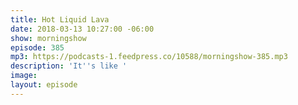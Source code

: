 ```yaml
---
title: Hot Liquid Lava
date: 2018-03-13 10:27:00 -06:00
show: morningshow
episode: 385
mp3: https://podcasts-1.feedpress.co/10588/morningshow-385.mp3
description: 'It''s like '
image: 
layout: episode
---
```


